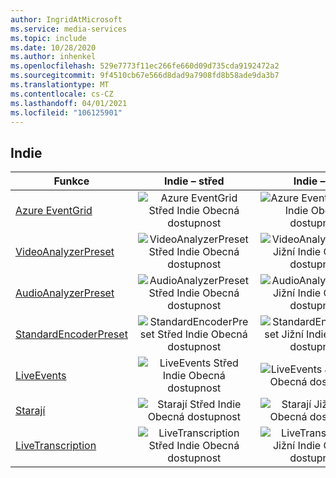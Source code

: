 ```yaml
---
author: IngridAtMicrosoft
ms.service: media-services
ms.topic: include
ms.date: 10/28/2020
ms.author: inhenkel
ms.openlocfilehash: 529e7773f11ec266fe660d09d735cda9192472a2
ms.sourcegitcommit: 9f4510cb67e566d8dad9a7908fd8b58ade9da3b7
ms.translationtype: MT
ms.contentlocale: cs-CZ
ms.lasthandoff: 04/01/2021
ms.locfileid: "106125901"
---
```

<!--Feature availability in region-->
## <a name="india"></a>Indie

| Funkce | Indie – střed | Indie – jih | Západní Indie |
| --- | :---: | :---: | :---: |
| [Azure EventGrid](../monitoring/reacting-to-media-services-events.md) |![Azure EventGrid Střed Indie Obecná dostupnost](../media/azure-clouds-regions/ga.svg)  |![Azure EventGrid Jižní Indie Obecná dostupnost](../media/azure-clouds-regions/ga.svg) |![Azure EventGrid Západní Indie Obecná dostupnost](../media/azure-clouds-regions/ga.svg)  |
| [VideoAnalyzerPreset](../analyze-video-audio-files-concept.md) |![VideoAnalyzerPreset Střed Indie Obecná dostupnost](../media/azure-clouds-regions/ga.svg)  | ![VideoAnalyzerPreset Jižní Indie Obecná dostupnost](../media/azure-clouds-regions/ga.svg) |![VideoAnalyzerPreset Západní Indie Obecná dostupnost](../media/azure-clouds-regions/ga.svg)  |
| [AudioAnalyzerPreset](../analyze-video-audio-files-concept.md) |![AudioAnalyzerPreset Střed Indie Obecná dostupnost](../media/azure-clouds-regions/ga.svg)  | ![AudioAnalyzerPreset Jižní Indie Obecná dostupnost](../media/azure-clouds-regions/ga.svg) |![AudioAnalyzerPreset Západní Indie Obecná dostupnost](../media/azure-clouds-regions/ga.svg)  |
| [StandardEncoderPreset](../encode-concept.md) |![StandardEncoderPreset Střed Indie Obecná dostupnost](../media/azure-clouds-regions/ga.svg)  | ![StandardEncoderPreset Jižní Indie Obecná dostupnost](../media/azure-clouds-regions/ga.svg) | ![StandardEncoderPreset Západní Indie Obecná dostupnost](../media/azure-clouds-regions/ga.svg)  |
| [LiveEvents](../stream-live-streaming-concept.md) |![LiveEvents Střed Indie Obecná dostupnost](../media/azure-clouds-regions/ga.svg)  | ![LiveEvents Jižní Indie Obecná dostupnost](../media/azure-clouds-regions/ga.svg) | ![LiveEvents Západní Indie Obecná dostupnost](../media/azure-clouds-regions/ga.svg) |
| [Starají](../streaming-endpoint-concept.md) |![Starají Střed Indie Obecná dostupnost](../media/azure-clouds-regions/ga.svg) | ![Starají Jižní Indie Obecná dostupnost](../media/azure-clouds-regions/ga.svg) |![Starají Západní Indie Obecná dostupnost](../media/azure-clouds-regions/ga.svg) |
| [LiveTranscription](../live-event-live-transcription-how-to.md) |![LiveTranscription Střed Indie Obecná dostupnost](../media/azure-clouds-regions/ga.svg) |![LiveTranscription Jižní Indie Obecná dostupnost](../media/azure-clouds-regions/ga.svg) | ![LiveTranscription Západní Indie Obecná dostupnost](../media/azure-clouds-regions/ga.svg)  |
